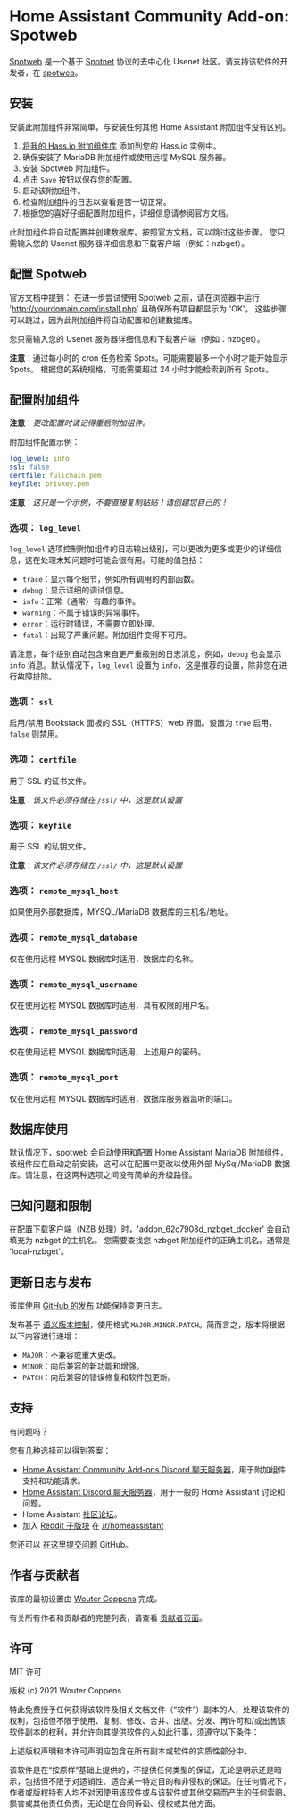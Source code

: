 # Home Assistant Community Add-on: Spotweb

[Spotweb][spotweb] 是一个基于 [Spotnet][spotnet] 协议的去中心化 Usenet 社区。请支持该软件的开发者，在 [spotweb]。

## 安装

安装此附加组件非常简单，与安装任何其他 Home Assistant 附加组件没有区别。

1. [将我的 Hass.io 附加组件库][repository] 添加到您的 Hass.io 实例中。
1. 确保安装了 MariaDB 附加组件或使用远程 MySQL 服务器。
1. 安装 Spotweb 附加组件。
1. 点击 `Save` 按钮以保存您的配置。
1. 启动该附加组件。
1. 检查附加组件的日志以查看是否一切正常。
1. 根据您的喜好仔细配置附加组件，详细信息请参阅官方文档。

此附加组件将自动配置并创建数据库。按照官方文档，可以跳过这些步骤。
您只需输入您的 Usenet 服务器详细信息和下载客户端（例如：nzbget）。

## 配置 Spotweb

官方文档中提到：
在进一步尝试使用 Spotweb 之前，请在浏览器中运行 'http://yourdomain.com/install.php' 且确保所有项目都显示为 'OK'。
这些步骤可以跳过，因为此附加组件将自动配置和创建数据库。

您只需输入您的 Usenet 服务器详细信息和下载客户端（例如：nzbget）。

**注意**：通过每小时的 cron 任务检索 Spots。可能需要最多一个小时才能开始显示 Spots。
根据您的系统规格，可能需要超过 24 小时才能检索到所有 Spots。

## 配置附加组件

**注意**：_更改配置时请记得重启附加组件。_

附加组件配置示例：

```yaml
log_level: info
ssl: false
certfile: fullchain.pem
keyfile: privkey.pem
```

**注意**：_这只是一个示例，不要直接复制粘贴！请创建您自己的！_

### 选项： `log_level`

`log_level` 选项控制附加组件的日志输出级别，可以更改为更多或更少的详细信息，这在处理未知问题时可能会很有用。可能的值包括：

- `trace`：显示每个细节，例如所有调用的内部函数。
- `debug`：显示详细的调试信息。
- `info`：正常（通常）有趣的事件。
- `warning`：不属于错误的异常事件。
- `error`：运行时错误，不需要立即处理。
- `fatal`：出现了严重问题。附加组件变得不可用。

请注意，每个级别自动包含来自更严重级别的日志消息，例如，`debug` 也会显示 `info` 消息。默认情况下，`log_level` 设置为 `info`，这是推荐的设置，除非您在进行故障排除。

### 选项： `ssl`

启用/禁用 Bookstack 面板的 SSL（HTTPS）web 界面。设置为 `true` 启用，`false` 则禁用。

### 选项： `certfile`

用于 SSL 的证书文件。

**注意**：_该文件必须存储在 `/ssl/` 中，这是默认设置_

### 选项： `keyfile`

用于 SSL 的私钥文件。

**注意**：_该文件必须存储在 `/ssl/` 中，这是默认设置_

### 选项： `remote_mysql_host`

如果使用外部数据库，MYSQL/MariaDB 数据库的主机名/地址。

### 选项： `remote_mysql_database`

仅在使用远程 MYSQL 数据库时适用，数据库的名称。

### 选项： `remote_mysql_username`

仅在使用远程 MYSQL 数据库时适用，具有权限的用户名。

### 选项： `remote_mysql_password`

仅在使用远程 MYSQL 数据库时适用，上述用户的密码。

### 选项： `remote_mysql_port`

仅在使用远程 MYSQL 数据库时适用，数据库服务器监听的端口。

## 数据库使用

默认情况下，spotweb 会自动使用和配置 Home Assistant MariaDB 附加组件，该组件应在启动之前安装，这可以在配置中更改以使用外部 MySql/MariaDB 数据库。请注意，在这两种选项之间没有简单的升级路径。

## 已知问题和限制

在配置下载客户端（NZB 处理）时，'addon_62c7908d_nzbget_docker' 会自动填充为 nzbget 的主机名。
您需要查找您 nzbget 附加组件的正确主机名。通常是 'local-nzbget'。

## 更新日志与发布

该库使用 [GitHub 的发布][releases] 功能保持变更日志。

发布基于 [语义版本控制][semver]，使用格式 `MAJOR.MINOR.PATCH`。简而言之，版本将根据以下内容进行递增：

- `MAJOR`：不兼容或重大更改。
- `MINOR`：向后兼容的新功能和增强。
- `PATCH`：向后兼容的错误修复和软件包更新。

## 支持

有问题吗？

您有几种选择可以得到答案：

- [Home Assistant Community Add-ons Discord 聊天服务器][discord]，用于附加组件支持和功能请求。
- [Home Assistant Discord 聊天服务器][discord-ha]，用于一般的 Home Assistant 讨论和问题。
- Home Assistant [社区论坛][forum]。
- 加入 [Reddit 子版块][reddit] 在 [/r/homeassistant][reddit]

您还可以 [在这里提交问题][issue] GitHub。

## 作者与贡献者

该库的最初设置由 [Wouter Coppens][woutercoppens] 完成。

有关所有作者和贡献者的完整列表，请查看 [贡献者页面][contributors]。

## 许可

MIT 许可

版权 (c) 2021 Wouter Coppens

特此免费授予任何获得该软件及相关文档文件（“软件”）副本的人，处理该软件的权利，包括但不限于使用、复制、修改、合并、出版、分发、再许可和/或出售该软件副本的权利，并允许向其提供软件的人如此行事，须遵守以下条件：

上述版权声明和本许可声明应包含在所有副本或软件的实质性部分中。

该软件是在“按原样”基础上提供的，不提供任何类型的保证，无论是明示还是暗示，包括但不限于对适销性、适合某一特定目的和非侵权的保证。在任何情况下，作者或版权持有人均不对因使用该软件或与该软件或其他交易而产生的任何索赔、损害或其他责任负责，无论是在合同诉讼、侵权或其他方面。

[spotnet]: https://github.com/spotnet/spotnet/wiki  
[spotweb]: https://github.com/spotweb/spotweb  
[repository]: https://github.com/alexbelgium/hassio-addons  
[contributors]: https://github.com/alexbelgium/spotweb/graphs/contributors  
[discord-ha]: https://discord.gg/c5DvZ4e  
[discord]: https://discord.me/hassioaddons  
[forum]: https://community.home-assistant.io/t/community-hass-io-xxxxx/xxxxx  
[woutercoppens]: https://github.com/woutercoppens  
[issue]: https://github.com/alexbelgium/hassio-addons/issues  
[reddit]: https://reddit.com/r/homeassistant  
[releases]: https://github.com/alexbelgium/hassio-addons/releases  
[semver]: http://semver.org/spec/v2.0.0  